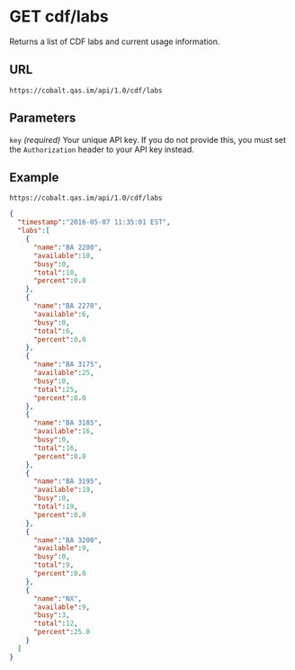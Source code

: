 # GET cdf/labs

Returns a list of CDF labs and current usage information.

## URL

```
https://cobalt.qas.im/api/1.0/cdf/labs
```

## Parameters

`key` _(required)_
Your unique API key. If you do not provide this, you must set the `Authorization` header to your API key instead.

## Example

```
https://cobalt.qas.im/api/1.0/cdf/labs
```

```json
{
  "timestamp":"2016-05-07 11:35:01 EST",
  "labs":[
    {
      "name":"BA 2200",
      "available":10,
      "busy":0,
      "total":10,
      "percent":0.0
    },
    {
      "name":"BA 2270",
      "available":6,
      "busy":0,
      "total":6,
      "percent":0.0
    },
    {
      "name":"BA 3175",
      "available":25,
      "busy":0,
      "total":25,
      "percent":0.0
    },
    {
      "name":"BA 3185",
      "available":16,
      "busy":0,
      "total":16,
      "percent":0.0
    },
    {
      "name":"BA 3195",
      "available":19,
      "busy":0,
      "total":19,
      "percent":0.0
    },
    {
      "name":"BA 3200",
      "available":9,
      "busy":0,
      "total":9,
      "percent":0.0
    },
    {
      "name":"NX",
      "available":9,
      "busy":3,
      "total":12,
      "percent":25.0
    }
  ]
}
```
